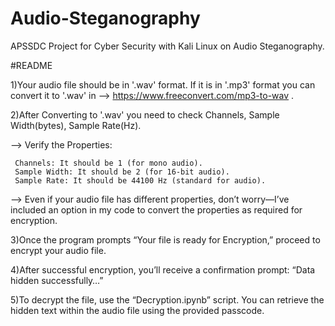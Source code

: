 # Audio-Steganography
APSSDC Project for Cyber Security with Kali Linux on Audio Steganography.

#README

1)Your audio file should be in '.wav' format. If it is in '.mp3' format you can convert it to '.wav' in 
       --> https://www.freeconvert.com/mp3-to-wav .

2)After Converting to '.wav' you need to check Channels, Sample Width(bytes), Sample Rate(Hz). 

  --> Verify the Properties:

     Channels: It should be 1 (for mono audio).
     Sample Width: It should be 2 (for 16-bit audio).
     Sample Rate: It should be 44100 Hz (standard for audio).

  --> Even if your audio file has different properties, don’t worry—I’ve included an option in my code to convert the properties as required for encryption.

3)Once the program prompts “Your file is ready for Encryption,” proceed to encrypt your audio file.

4)After successful encryption, you’ll receive a confirmation prompt: “Data hidden successfully…”

5)To decrypt the file, use the “Decryption.ipynb” script. You can retrieve the hidden text within the audio file using the provided passcode.
 

